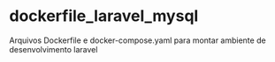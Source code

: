 # dockerfile_laravel_mysql
Arquivos Dockerfile e docker-compose.yaml para montar ambiente de desenvolvimento laravel
